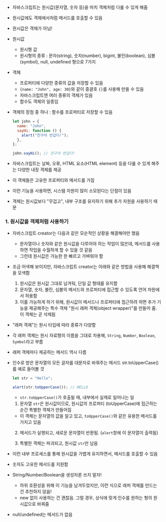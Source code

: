 - 자바스크립트는 원시값(문자열, 숫자 등)을 마치 객체처럼 다룰 수 있게 해줌
- 원시값에도 객체에서처럼 메서드를 호출할 수 있음
- 원시값은 객체가 아님!

- 원시값
  - 원시형 값
  - 원시형의 종류 : 문자(string), 숫자(number), bigint, 불린(boolean), 심볼(symbol), null, undefined 형으로 7가지
- 객체

  - 프로퍼티에 다양한 종류의 값을 저장할 수 있음
  - `{name: "John", age: 30}`와 같이 중괄호 `{}`를 사용해 만들 수 있음
  - 자바스크립트엔 여러 종류의 객체가 있음
  - 함수도 객체의 일종임

- 객체의 장점 중 하나 : 함수를 프로퍼티로 저장할 수 있음

  ```javascript
  let john = {
    name: "John",
    sayHi: function () {
      alert("친구야 반갑다!");
    },
  };

  john.sayHi(); // 친구야 반갑다!
  ```

- 자바스크립트는 날짜, 오류, HTML 요소(HTML element) 등을 다룰 수 있게 해주는 다양한 내장 객체를 제공
- 이 객체들은 고유한 프로퍼티와 메서드를 가짐
- 이런 기능을 사용하면, 시스템 자원이 많이 소모된다는 단점이 있음
- 객체는 원시값보다 "무겁고", 내부 구조를 유지하기 위해 추가 자원을 사용하기 때문

### 1. 원시값을 객체처럼 사용하기

- 자바스크립트 creator는 다음과 같은 모순적인 상황을 해결해야만 했음
  - 문자열이나 숫자와 같은 원시값을 다루어야 하는 작업이 많은데, 메서드를 사용하면 작업을 수월하게 할 수 있을 것 같음
  - 그런데 원시값은 가능한 한 빠르고 가벼워야 함
- 조금 어색해 보이지만, 자바스크립트 creator는 아래와 같은 방법을 사용해 해결책을 모색함

  1. 원시값은 원시값 그대로 남겨둬, 단일 값 형태를 유지함
  2. 문자열, 숫자, 불린, 심볼의 메서드와 프로퍼티에 접근할 수 있도록 언어 차원에서 허용함
  3. 이를 가능하게 하기 위해, 원시값이 메서드나 프로퍼티에 접근하려 하면 추가 기능을 제공해주는 특수 객체 "원시 래퍼 객체(object wrapper)"를 만들어 줌. 이 객체는 곧 삭제됨

- "래퍼 객체"는 원시 타입에 따라 종류가 다양함
- 각 래퍼 객체는 원시 자료형의 이름을 그대로 차용해, `String`, `Number`, `Boolean`, `Symbol`라고 부름
- 래퍼 객체마다 제공하는 메서드 역시 다름
- 인수로 받은 문자열의 모든 글자를 대문자로 바꿔주는 메서드 str.toUpperCase()를 예로 들어볼 것

  ```javascript
  let str = "Hello";

  alert(str.toUpperCase()); // HELLO
  ```

  - `str.toUpperCase()`가 호출될 때, 내부에서 실제로 일어나는 일

  1. 문자열 `str`은 원시값이므로, 원시값의 프로퍼티 (toUpperCase)에 접근하는 순간 특별한 객체가 만들어짐

  - 이 객체는 문자열의 값을 알고 있고, `toUpperCase()`와 같은 유용한 메서드를 가지고 있음

  2. 메서드가 실행되고, 새로운 문자열이 반환됨. (`alert`창에 이 문자열이 출력됨)

  3. 특별한 객체는 파괴되고, 원시값 `str`만 남음

- 이런 내부 프로세스를 통해 원시값을 가볍게 유지하면서, 메서드를 호출할 수 있음
- 숫자도 고유한 메서드를 지원함

- String/Number/Boolean을 생성자론 쓰지 말자!

  - 하위 호환성을 위해 이 기능을 남겨두었지만, 이런 식으로 래퍼 객체를 만드는 건 추천하지 않음!
  - new 없이 사용하는 건 괜찮음. 그럴 경우, 상식에 맞게 인수를 원하는 형의 원시값으로 바꿔줌

- null/undefined는 메서드가 없음
